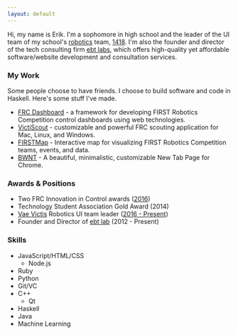 ```yaml
---
layout: default
---
```

Hi, my name is Erik. I'm a sophomore in high school and the leader of the UI team of my school's [robotics](http://firstinspires.org/robotics/frc) team, [1418](http://1418.team). I'm also the founder and director of the tech consulting firm [ebt labs](ebt), which offers high-quality yet affordable software/website development and consultation services.


### My Work
Some people choose to have friends. I choose to build software and code in Haskell. Here's some stuff I've made.

* [FRC Dashboard](https://frcdashboard.github.io) - a framework for developing FIRST Robotics Competition control dashboards using web technologies.
* [VictiScout](https://github.com/frc1418/VictiScout) - customizable and powerful FRC scouting application for Mac, Linux, and Windows.
* [FIRSTMap](https://firstmap.github.io) - Interactive map for visualizing FIRST Robotics Competition teams, events, and data.
* [BWNT](https://chrome.google.com/webstore/detail/bwnt-new-tab/doiinciigjmmlnbehjjjkeoamihggkba) - A beautiful, minimalistic, customizable New Tab Page for Chrome.

### Awards & Positions
* Two FRC Innovation in Control awards ([2016](http://1418.team/robot/2016))
* Technology Student Association Gold Award (2014)
* [Vae Victis](http://1418.team) Robotics UI team leader ([2016 - Present](http://1418.team/team))
* Founder and Director of [ebt lab](/ebt) (2012 - Present)

### Skills
* JavaScript/HTML/CSS
    * Node.js
* Ruby
* Python
* Git/VC
* C++
    * Qt
* Haskell
* Java
* Machine Learning